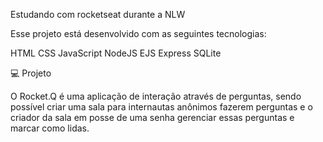 Estudando com rocketseat durante a NLW

Esse projeto está desenvolvido com as seguintes tecnologias:

HTML CSS JavaScript NodeJS EJS Express SQLite

💻 Projeto

O Rocket.Q é uma aplicação de interação através de perguntas, sendo possível criar uma sala para internautas anônimos fazerem perguntas e o criador da sala em posse de uma senha gerenciar essas perguntas e marcar como lidas.

